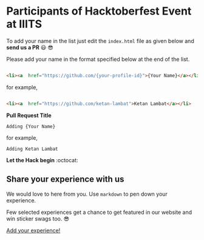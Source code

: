 # Participants of Hacktoberfest Event at IIITS

To add your name in the list just edit the `index.html` file as given below and  **send us a PR** :smiley: :sunglasses:

Please add your name in the format specified below at the end of the list.

```html

<li><a  href="https://github.com/{your-profile-id}">{Your Name}</a></li>

```

for example,

```html

<li><a  href="https://github.com/ketan-lambat">Ketan Lambat</a></li>

```

**Pull Request Title**

`Adding {Your Name}`

for example,

`Adding Ketan Lambat`

**Let the Hack begin** :octocat:

## Share your experience with us

We would love to here from you. Use `markdown` to pen down your experience.

Few selected experiences get a chance to get featured in our website and win sticker swags too. :sunglasses:
 
[Add your experience!](https://project-club-iiits.github.io/hacktoberfest2019-participants/experience)